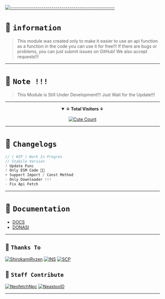 [![-----------------------------------------------------](https://raw.githubusercontent.com/andreasbm/readme/master/assets/lines/colored.png)](#table-of-contents)

# 📛 `information`
> This module was created only to make it easier to use an api function as a function in the code
> you can use it for free!!!
> If there are bugs or problems, you can just submit issues on GitHub! We also accept requests!!!

---------

# 🛑 `Note !!!`
> This Module is Still Under Development!!! Just Wait for the Update!!!

---------

<details open align="center">
<summary><b>↓ Total Visitors ↓</b></summary>
<br>
<a href="https://www.instagram.com/fatih_frdaus"><img alt="Cute Count" src="https://count.getloli.com/get/@NeofetchNpc?theme=rule34"/></a>
</details>
</div>

---------

# 📍 `Changelogs`
```js
// ( WIP ) Work In Progres
// Stabile Version
! Update Func
! Only ESM Code 🙏🏻
+ Support Import / Const Method
- Only Downloader !!!
- Fix Api Fetch
```

---------

# 📍 `Documentation`
- [DOCS](https://github.com/NeofetchNpc/NeastooAPI/wiki/Documentation)
- [DONASI](https://saweria.co/YUSUP909)

---------

## 📌 `Thanks To`
[![ShirokamiRyzen](https://github.com/ShirokamiRyzen.png?size=100)](https://github.com/ShirokamiRyzen)
[![INS](https://github.com/INsITdeveloper.png?size=100)](https://github.com/INsITdeveloper)
[![SCP](https://github.com/glospotnew.png?size=100)](https://github.com/glospotnew)

## 🛑 `Staff Contribute`
[![NeofetchNpc](https://github.com/NeofetchNpc.png?size=100)](https://github.com/NeofetchNpc)
[![NeastooID](https://github.com/NeeasTooID.png?size=100)](https://github.com/NeeasTooID)

---------
